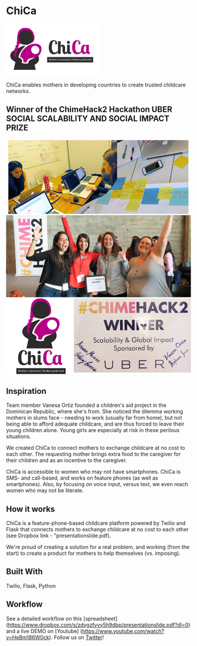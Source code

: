 # ChiCa
<img src="images/chicalogo570x316.png" width="50%" alt="ChiCa - Mothers connected, children protected">

ChiCa enables mothers in developing countries to create trusted childcare networks.

Winner of the ChimeHack2 Hackathon UBER SOCIAL SCALABILITY AND SOCIAL IMPACT PRIZE
----------------
<img src="images/chimehack2winner.jpg" alt="ChiCa - Mothers connected, children protected">

Inspiration
----------------
Team member Vanesa Ortiz founded a children's aid project in the Dominican Republic, where she's from. She noticed the dilemma working mothers in slums face - needing to work (usually far from home), but not being able to afford adequate childcare, and are thus forced to leave their young children alone. Young girls are especially at risk in these perilous situations.

We created ChiCa to connect mothers to exchange childcare at no cost to each other. The requesting mother brings extra food to the caregiver for their children and as an incentive to the caregiver.

ChiCa is accessible to women who may not have smartphones. ChiCa is SMS- and call-based, and works on feature phones (as well as smartphones). Also, by focusing on voice input, versus text, we even reach women who may not be literate.

How it works
----------------
ChiCa is a feature-phone-based childcare platform powered by Twilio and Flask that connects mothers to exchange childcare at no cost to each other (see Dropbox link - "presentationslide.pdf).

We're proud of creating a solution for a real problem, and working (from the start) to create a product for mothers to help themselves (vs. imposing).

Built With
----------------
Twilio, Flask, Python

Workflow
------------
See a detailed workflow on this [spreadsheet] (https://www.dropbox.com/s/zdygzfyvy5h9dbp/presentationslide.pdf?dl=0) and a live DEMO on [Youtube] (https://www.youtube.com/watch?v=HeBm186W0ck).
Follow us on [Twitter](https://twitter.com/Team_ChiCa)!
